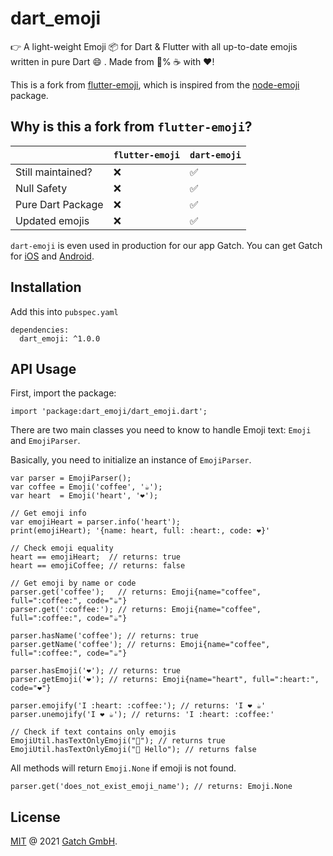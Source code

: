 # dart_emoji

👉 A light-weight Emoji 📦 for Dart & Flutter with all up-to-date emojis written in pure Dart 😄 . Made from 💯% ☕ with ❤️!

This is a fork from [flutter-emoji](https://pub.dev/packages/flutter_emoji), which is inspired from the [node-emoji](https://github.com/omnidan/node-emoji) package.

## Why is this a fork from `flutter-emoji`?
| | `flutter-emoji` | `dart-emoji` |
|-|-|-|
| Still maintained? | ❌ | ✅ |
| Null Safety | ❌ | ✅ |
| Pure Dart Package | ❌ | ✅ |
| Updated emojis | ❌ | ✅ |

`dart-emoji` is even used in production for our app Gatch. You can get Gatch for [iOS](https://gatch.fun/ios) and [Android](https://gatch.fun/android).

## Installation

Add this into `pubspec.yaml`

```
dependencies:
  dart_emoji: ^1.0.0
```

## API Usage

First, import the package:

```
import 'package:dart_emoji/dart_emoji.dart';
```

There are two main classes you need to know to handle Emoji text: `Emoji` and `EmojiParser`.

Basically, you need to initialize an instance of `EmojiParser`.

```
var parser = EmojiParser();
var coffee = Emoji('coffee', '☕');
var heart  = Emoji('heart', '❤️');

// Get emoji info
var emojiHeart = parser.info('heart');
print(emojiHeart); '{name: heart, full: :heart:, code: ❤️}'

// Check emoji equality
heart == emojiHeart;  // returns: true
heart == emojiCoffee; // returns: false

// Get emoji by name or code
parser.get('coffee');   // returns: Emoji{name="coffee", full=":coffee:", code="☕"}
parser.get(':coffee:'); // returns: Emoji{name="coffee", full=":coffee:", code="☕"}

parser.hasName('coffee'); // returns: true
parser.getName('coffee'); // returns: Emoji{name="coffee", full=":coffee:", code="☕"}

parser.hasEmoji('❤️'); // returns: true
parser.getEmoji('❤️'); // returns: Emoji{name="heart", full=":heart:", code="❤️"}

parser.emojify('I :heart: :coffee:'); // returns: 'I ❤️ ☕'
parser.unemojify('I ❤️ ☕'); // returns: 'I :heart: :coffee:'

// Check if text contains only emojis
EmojiUtil.hasTextOnlyEmoji("👋"); // returns true
EmojiUtil.hasTextOnlyEmoji("👋 Hello"); // returns false
```

All methods will return `Emoji.None` if emoji is not found.

```
parser.get('does_not_exist_emoji_name'); // returns: Emoji.None
```

## License

[MIT](LICENSE.md) @ 2021 [Gatch GmbH](https://gatch.fun).
